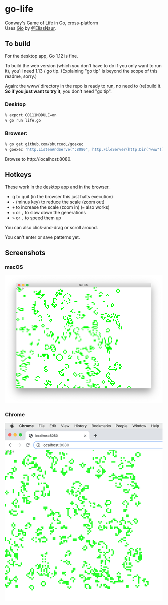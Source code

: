# go-life

Conway's Game of Life in Go, cross-platform  
Uses [Gio](https://git.sr.ht/~eliasnaur/gio) by [@EliasNaur](https://github.com/eliasnaur).

## To build

For the desktop app, Go 1.12 is fine.

To build the web version (which you don't have to do if you only want to run it), you'll need 1.13 / go tip.  (Explaining "go tip" is beyond the scope of this readme, sorry.)

Again: the www/ directory in the repo is ready to run, no need to (re)build it.  **So if you just want to try it**, you don't need "go tip".

### Desktop

```bash
% export GO111MODULE=on
% go run life.go
```

### Browser:

```bash
% go get github.com/shurcooL/goexec
% goexec 'http.ListenAndServe(":8080", http.FileServer(http.Dir("www")))'
```

Browse to http://localhost:8080.

## Hotkeys

These work in the desktop app and in the browser.

* q to quit (in the browser this just halts execution)
* `-` (minus key) to reduce the scale (zoom out)
* `+` to increase the scale (zoom in) (`=` also works)
* `<` or `,` to slow down the generations
* `>` or `.` to speed them up

You can also click-and-drag or scroll around.

You can't enter or save patterns yet.

## Screenshots

### macOS

![Gio Life on macOS](screenshots/gio-life-mac-2019-08-08.png)

### Chrome

![Gio Life on Chrome](screenshots/gio-life-chrome-2019-08-08.png)
